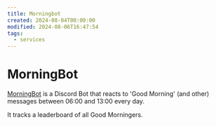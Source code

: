 ```yaml
---
title: Morningbot
created: 2024-08-04T00:00:00
modified: 2024-08-06T16:47:54
tags:
  - services
---
```


# MorningBot

[MorningBot](https://github.com/coillteoir/MorningBot) is a Discord Bot that reacts to 'Good Morning' (and other) messages between 06:00 and 13:00 every day.

It tracks a leaderboard of all Good Morningers.
